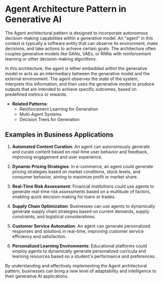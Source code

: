 # Agent Architecture Pattern in Generative AI

The Agent architectural pattern is designed to incorporate autonomous decision-making capabilities within a generative model. An "agent" in this context is typically a software entity that can observe its environment, make decisions, and take actions to achieve certain goals. The architecture often couples generative models like GANs, VAEs, or RNNs with reinforcement learning or other decision-making algorithms.

In this architecture, the agent is either embedded within the generative model or acts as an intermediary between the generative model and the external environment. The agent observes the state of the system, interprets this information, and then uses the generative model to produce outputs that are intended to achieve specific outcomes, based on predefined metrics or rewards.

- **Related Patterns**: 
  - Reinforcement Learning for Generation
  - Multi-Agent Systems
  - Decision Trees for Generation

## Examples in Business Applications

1. **Automated Content Curation**: An agent can autonomously generate and curate content based on real-time user behavior and feedback, improving engagement and user experience.
  
2. **Dynamic Pricing Strategies**: In e-commerce, an agent could generate pricing strategies based on market conditions, stock levels, and consumer behavior, aiming to maximize profit or market share.

3. **Real-Time Risk Assessment**: Financial institutions could use agents to generate real-time risk assessments based on a multitude of factors, enabling quick decision-making for loans or trades.

4. **Supply Chain Optimization**: Businesses can use agents to dynamically generate supply chain strategies based on current demands, supply constraints, and logistical considerations.

5. **Customer Service Automation**: An agent can generate personalized responses and solutions in real-time, improving customer service efficiency and satisfaction.

6. **Personalized Learning Environments**: Educational platforms could employ agents to dynamically generate personalized curricula and learning resources based on a student's performance and preferences.

By understanding and effectively implementing the Agent architectural pattern, businesses can bring a new level of adaptability and intelligence to their generative AI applications.
